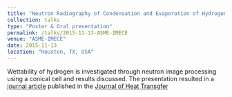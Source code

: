 ```yaml
---
title: "Neutron Radiography of Condensation and Evaporation of Hydrogen in a Cryogenic Condition"
collection: talks
type: "Poster & Oral presentation"
permalink: /talks/2015-11-13-ASME-IMECE
venue: "ASME-IMECE"
date: 2015-11-13
location: "Houston, TX, USA"
---
```


Wettability of hydrogen is investigated through neutron image processing using a conical cell and results discussed. The presentation resulted in a [journal article](http://kishanbellur.github.io/files/konduru_2016.pdf) published in the [Journal of Heat Transgfer](https://journaltool.asme.org/home/JournalDescriptions.cfm?JournalID=10#)
